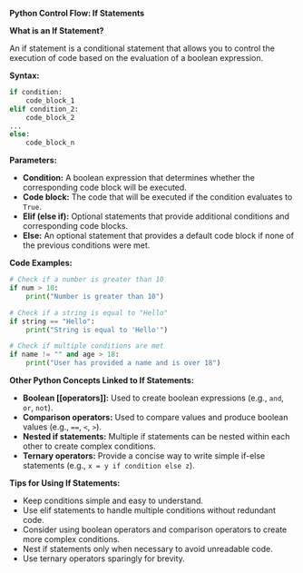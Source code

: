 **Python Control Flow: If Statements**

**What is an If Statement?**

An if statement is a conditional statement that allows you to control the execution of code based on the evaluation of a boolean expression.

**Syntax:**

```python
if condition:
    code_block_1
elif condition_2:
    code_block_2
...
else:
    code_block_n
```

**Parameters:**

* **Condition:** A boolean expression that determines whether the corresponding code block will be executed.
* **Code block:** The code that will be executed if the condition evaluates to `True`.
* **Elif (else if):** Optional statements that provide additional conditions and corresponding code blocks.
* **Else:** An optional statement that provides a default code block if none of the previous conditions were met.

**Code Examples:**

```python
# Check if a number is greater than 10
if num > 10:
    print("Number is greater than 10")

# Check if a string is equal to "Hello"
if string == "Hello":
    print("String is equal to 'Hello'")

# Check if multiple conditions are met
if name != "" and age > 18:
    print("User has provided a name and is over 18")
```

**Other Python Concepts Linked to If Statements:**

* **Boolean [[operators]]:** Used to create boolean expressions (e.g., `and`, `or`, `not`).
* **Comparison operators:** Used to compare values and produce boolean values (e.g., `==`, `<`, `>`).
* **Nested if statements:** Multiple if statements can be nested within each other to create complex conditions.
* **Ternary operators:** Provide a concise way to write simple if-else statements (e.g., `x = y if condition else z`).

**Tips for Using If Statements:**

* Keep conditions simple and easy to understand.
* Use elif statements to handle multiple conditions without redundant code.
* Consider using boolean operators and comparison operators to create more complex conditions.
* Nest if statements only when necessary to avoid unreadable code.
* Use ternary operators sparingly for brevity.